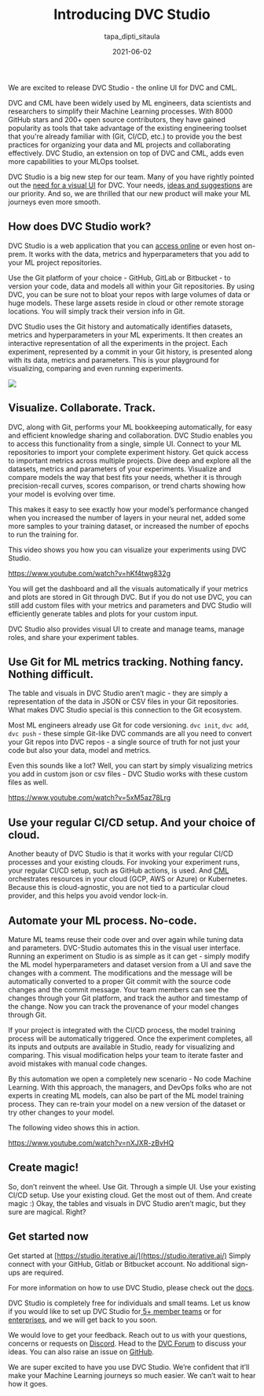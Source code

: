 ﻿---
title: Introducing DVC Studio
date: 2021-06-02
description: |
  We are excited to release DVC Studio, the online UI for DVC and CML. Use DVC Studio for ML versioning, visualization, teamwork and no-code automation on top of DVC and Git. Read all about the exciting features and watch videos to get started quickly.
descriptionLong: |
  With DVC Studio, you can use Git and DVC to track your ML code, models and data, all together. Experiment tracking, visualization and collaboration can be done through a visual UI. Even running new iterations becomes a matter of clicking a few buttons. Find all the exciting details in this blog post.
picture: 2021-06-02/dvc-studio-release.png
author: tapa_dipti_sitaula
commentsUrl: https://discuss.dvc.org/t/dvc-may-2021-heartbeat/
tags:
  - Release
  - DVC Studio
  - DVC
  - CML
  - MLOps
  - DataOps
  - CI/CD
---

We are excited to release DVC Studio - the online UI for DVC and CML.

DVC and CML have been widely used by ML engineers, data scientists and
researchers to simplify their Machine Learning processes. With 8000 GitHub stars
and 200+ open source contributors, they have gained popularity as tools that
take advantage of the existing engineering toolset that you're already familiar
with (Git, CI/CD, etc.) to provide you the best practices for organizing your
data and ML projects and collaborating effectively. DVC Studio, an extension on
top of DVC and CML, adds even more capabilities to your MLOps toolset.

DVC Studio is a big new step for our team. Many of you have rightly pointed out
the [need for a visual UI](https://github.com/iterative/dvc/issues/1074) for
DVC. Your needs,
[ ideas and suggestions](https://github.com/iterative/dvc/discussions/5941) are
our priority. And so, we are thrilled that our new product will make your ML
journeys even more smooth.

## How does DVC Studio work?

DVC Studio is a web application that you can
[access online](https://studio.iterative.ai/) or even host on-prem. It works
with the data, metrics and hyperparameters that you add to your ML project
repositories.

Use the Git platform of your choice - GitHub, GitLab or Bitbucket - to version
your code, data and models all within your Git repositories. By using DVC, you
can be sure not to bloat your repos with large volumes of data or huge models.
These large assets reside in cloud or other remote storage locations. You will
simply track their version info in Git.

DVC Studio uses the Git history and automatically identifies datasets, metrics
and hyperparameters in your ML experiments. It then creates an interactive
representation of all the experiments in the project. Each experiment,
represented by a commit in your Git history, is presented along with its data,
metrics and parameters. This is your playground for visualizing, comparing and
even running experiments.

![](/uploads/images/2021-06-02/dvc-studio-view.png)

## Visualize. Collaborate. Track.

DVC, along with Git, performs your ML bookkeeping automatically, for easy and
efficient knowledge sharing and collaboration. DVC Studio enables you to access
this functionality from a single, simple UI. Connect to your ML repositories to
import your complete experiment history. Get quick access to important metrics
across multiple projects. Dive deep and explore all the datasets, metrics and
parameters of your experiments. Visualize and compare models the way that best
fits your needs, whether it is through precision-recall curves, scores
comparison, or trend charts showing how your model is evolving over time.

This makes it easy to see exactly how your model’s performance changed when you
increased the number of layers in your neural net, added some more samples to
your training dataset, or increased the number of epochs to run the training
for.

This video shows you how you can visualize your experiments using DVC Studio.

https://www.youtube.com/watch?v=hKf4twg832g

You will get the dashboard and all the visuals automatically if your metrics and
plots are stored in Git through DVC. But if you do not use DVC, you can still
add custom files with your metrics and parameters and DVC Studio will
efficiently generate tables and plots for your custom input.

DVC Studio also provides visual UI to create and manage teams, manage roles, and
share your experiment tables.

## Use Git for ML metrics tracking. Nothing fancy. Nothing difficult.

The table and visuals in DVC Studio aren’t magic - they are simply a
representation of the data in JSON or CSV files in your Git repositories. What
makes DVC Studio special is this connection to the Git ecosystem.

Most ML engineers already use Git for code versioning. `dvc init`, `dvc add`,
`dvc push` - these simple Git-like DVC commands are all you need to convert your
Git repos into DVC repos - a single source of truth for not just your code but
also your data, model and metrics.

Even this sounds like a lot? Well, you can start by simply visualizing metrics
you add in custom json or csv files - DVC Studio works with these custom files
as well.

https://www.youtube.com/watch?v=5xM5az78Lrg

## Use your regular CI/CD setup. And your choice of cloud.

Another beauty of DVC Studio is that it works with your regular CI/CD processes
and your existing clouds. For invoking your experiment runs, your regular CI/CD
setup, such as GitHub actions, is used. And [CML](https://cml.dev/) orchestrates
resources in your cloud (GCP, AWS or Azure) or Kubernetes. Because this is
cloud-agnostic, you are not tied to a particular cloud provider, and this helps
you avoid vendor lock-in.

## Automate your ML process. No-code.

Mature ML teams reuse their code over and over again while tuning data and
parameters. DVC-Studio automates this in the visual user interface. Running an
experiment on Studio is as simple as it can get - simply modify the ML model
hyperparameters and dataset version from a UI and save the changes with a
comment. The modifications and the message will be automatically converted to a
proper Git commit with the source code changes and the commit message. Your team
members can see the changes through your Git platform, and track the author and
timestamp of the change. Now you can track the provenance of your model changes
through Git.

If your project is integrated with the CI/CD process, the model training process
will be automatically triggered. Once the experiment completes, all its inputs
and outputs are available in Studio, ready for visualizing and comparing. This
visual modification helps your team to iterate faster and avoid mistakes with
manual code changes.

By this automation we open a completely new scenario - No code Machine Learning.
With this approach, the managers, and DevOps folks who are not experts in
creating ML models, can also be part of the ML model training process. They can
re-train your model on a new version of the dataset or try other changes to your
model.

The following video shows this in action.

https://www.youtube.com/watch?v=nXJXR-zBvHQ

## Create magic!

So, don’t reinvent the wheel. Use Git. Through a simple UI. Use your existing
CI/CD setup. Use your existing cloud. Get the most out of them. And create magic
:) Okay, the tables and visuals in DVC Studio aren’t magic, but they sure are
magical. Right?

## Get started now

Get started at [https://studio.iterative.ai/](https://studio.iterative.ai/)
Simply connect with your GitHub, Gitlab or Bitbucket account. No additional
sign-ups are required.

For more information on how to use DVC Studio, please check out the
[docs](https://dvc.org/doc/studio).

DVC Studio is completely free for individuals and small teams. Let us know if
you would like to set up DVC Studio
for[ 5+ member teams](https://form.typeform.com/to/nydf3Oys?typeform-medium=embed-snippet)
or for
[enterprises](https://form.typeform.com/to/bd9lTEt9?typeform-medium=embed-snippet),
and we will get back to you soon.

We would love to get your feedback. Reach out to us with your questions,
concerns or requests on [Discord](https://discord.com/invite/dvwXA2N). Head to
the [DVC Forum](https://discuss.dvc.org/) to discuss your ideas. You can also
raise an issue on [GitHub](https://github.com/iterative/studio-support).

We are super excited to have you use DVC Studio. We’re confident that it’ll make
your Machine Learning journeys so much easier. We can’t wait to hear how it
goes.
